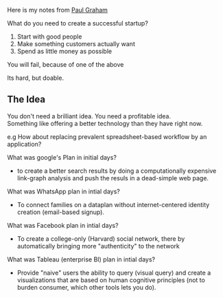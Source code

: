 Here is my notes from [Paul Graham](http://www.paulgraham.com/)

What do you need to create a successful startup?

1. Start with good people
2. Make something customers actually want
3. Spend as little money as possible

You will fail, because of one of the above

Its hard, but doable.

## The Idea

You don't need a brilliant idea. You need a profitable idea.  
Something like offering a better technology than they have right now.

e.g How about replacing prevalent spreadsheet-based workflow by an application?

What was google's Plan in initial days?
- to create a better search results by doing a computationally expensive link-graph analysis and push the resuls in a dead-simple web page.
 
What was WhatsApp plan in intial days?
- To connect families on a dataplan without internet-centered identity creation (email-based signup).

What was Facebook plan in intial days?
- To create a college-only (Harvard) social network, there by automatically bringing more "authenticity" to the network

What was Tableau (enterprise BI) plan in intial days?

- Provide "naive" users the ability to query (visual query) and create a visualizations that are based on human cognitive principles (not to burden consumer, which other tools lets you do).

